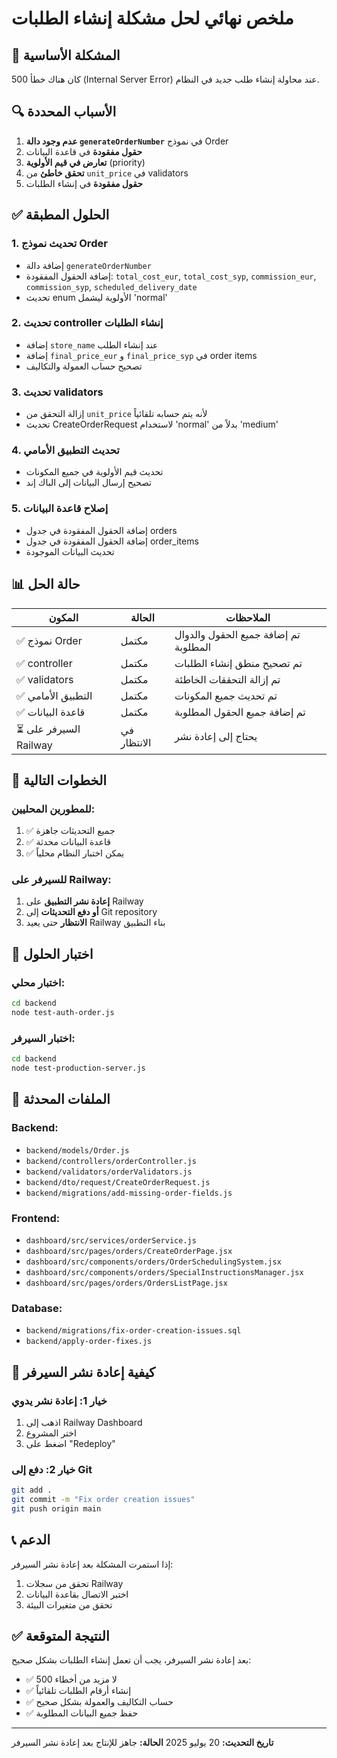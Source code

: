 # ملخص نهائي لحل مشكلة إنشاء الطلبات

## 🎯 المشكلة الأساسية

كان هناك خطأ 500 (Internal Server Error) عند محاولة إنشاء طلب جديد في النظام.

## 🔍 الأسباب المحددة

1. **عدم وجود دالة `generateOrderNumber`** في نموذج Order
2. **حقول مفقودة** في قاعدة البيانات
3. **تعارض في قيم الأولوية** (priority)
4. **تحقق خاطئ** من `unit_price` في validators
5. **حقول مفقودة** في إنشاء الطلبات

## ✅ الحلول المطبقة

### 1. تحديث نموذج Order

- إضافة دالة `generateOrderNumber`
- إضافة الحقول المفقودة: `total_cost_eur`, `total_cost_syp`, `commission_eur`, `commission_syp`, `scheduled_delivery_date`
- تحديث enum الأولوية ليشمل 'normal'

### 2. تحديث controller إنشاء الطلبات

- إضافة `store_name` عند إنشاء الطلب
- إضافة `final_price_eur` و `final_price_syp` في order items
- تصحيح حساب العمولة والتكاليف

### 3. تحديث validators

- إزالة التحقق من `unit_price` لأنه يتم حسابه تلقائياً
- تحديث CreateOrderRequest لاستخدام 'normal' بدلاً من 'medium'

### 4. تحديث التطبيق الأمامي

- تحديث قيم الأولوية في جميع المكونات
- تصحيح إرسال البيانات إلى الباك إند

### 5. إصلاح قاعدة البيانات

- إضافة الحقول المفقودة في جدول orders
- إضافة الحقول المفقودة في جدول order_items
- تحديث البيانات الموجودة

## 📊 حالة الحل

| المكون                 | الحالة      | الملاحظات                             |
| ---------------------- | ----------- | ------------------------------------- |
| ✅ نموذج Order         | مكتمل       | تم إضافة جميع الحقول والدوال المطلوبة |
| ✅ controller          | مكتمل       | تم تصحيح منطق إنشاء الطلبات           |
| ✅ validators          | مكتمل       | تم إزالة التحققات الخاطئة             |
| ✅ التطبيق الأمامي     | مكتمل       | تم تحديث جميع المكونات                |
| ✅ قاعدة البيانات      | مكتمل       | تم إضافة جميع الحقول المطلوبة         |
| ⏳ السيرفر على Railway | في الانتظار | يحتاج إلى إعادة نشر                   |

## 🚀 الخطوات التالية

### للمطورين المحليين:

1. ✅ جميع التحديثات جاهزة
2. ✅ قاعدة البيانات محدثة
3. ✅ يمكن اختبار النظام محلياً

### للسيرفر على Railway:

1. **إعادة نشر التطبيق** على Railway
2. **أو دفع التحديثات** إلى Git repository
3. **الانتظار** حتى يعيد Railway بناء التطبيق

## 🧪 اختبار الحلول

### اختبار محلي:

```bash
cd backend
node test-auth-order.js
```

### اختبار السيرفر:

```bash
cd backend
node test-production-server.js
```

## 📁 الملفات المحدثة

### Backend:

- `backend/models/Order.js`
- `backend/controllers/orderController.js`
- `backend/validators/orderValidators.js`
- `backend/dto/request/CreateOrderRequest.js`
- `backend/migrations/add-missing-order-fields.js`

### Frontend:

- `dashboard/src/services/orderService.js`
- `dashboard/src/pages/orders/CreateOrderPage.jsx`
- `dashboard/src/components/orders/OrderSchedulingSystem.jsx`
- `dashboard/src/components/orders/SpecialInstructionsManager.jsx`
- `dashboard/src/pages/orders/OrdersListPage.jsx`

### Database:

- `backend/migrations/fix-order-creation-issues.sql`
- `backend/apply-order-fixes.js`

## 🔧 كيفية إعادة نشر السيرفر

### خيار 1: إعادة نشر يدوي

1. اذهب إلى Railway Dashboard
2. اختر المشروع
3. اضغط على "Redeploy"

### خيار 2: دفع إلى Git

```bash
git add .
git commit -m "Fix order creation issues"
git push origin main
```

## 📞 الدعم

إذا استمرت المشكلة بعد إعادة نشر السيرفر:

1. تحقق من سجلات Railway
2. اختبر الاتصال بقاعدة البيانات
3. تحقق من متغيرات البيئة

## ✅ النتيجة المتوقعة

بعد إعادة نشر السيرفر، يجب أن تعمل إنشاء الطلبات بشكل صحيح:

- ✅ لا مزيد من أخطاء 500
- ✅ إنشاء أرقام الطلبات تلقائياً
- ✅ حساب التكاليف والعمولة بشكل صحيح
- ✅ حفظ جميع البيانات المطلوبة

---

**تاريخ التحديث:** 20 يوليو 2025
**الحالة:** جاهز للإنتاج بعد إعادة نشر السيرفر
